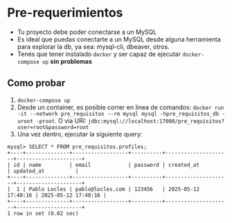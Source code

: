 # Pre-requerimientos
- Tu proyecto debe poder conectarse a un MySQL
- Es ideal que puedas conectarte a un MySQL desde alguna herramienta para explorar la db, ya sea: mysql-cli, dbeaver, otros.
- Tenés que tener instalado `docker` y ser capaz de ejecutar `docker-compose up` **sin problemas**

## Como probar

1. `docker-compose up`
2. Desde un container, es posible correr en linea de comandos: `docker run -it --network pre_requisitos --rm mysql mysql -hpre_requisitos_db -uroot -proot`. O via URI: `jdbc:mysql://localhost:17000/pre_requisitos?user=root&password=root`
3. Una vez dentro, ejecutar la siguiente query:

```
mysql> SELECT * FROM pre_requisitos.profiles;
+----+--------------+------------------+----------+---------------------+---------------------+
| id | name         | email            | password | created_at          | updated_at          |
+----+--------------+------------------+----------+---------------------+---------------------+
|  1 | Pablo Locles | pablo@locles.com | 123456   | 2025-05-12 17:40:16 | 2025-05-12 17:40:16 |
+----+--------------+------------------+----------+---------------------+---------------------+
1 row in set (0.02 sec)
```